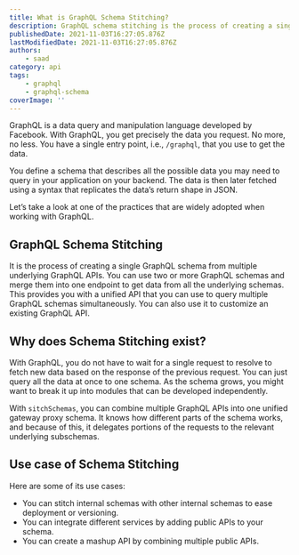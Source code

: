 ```yaml
---
title: What is GraphQL Schema Stitching?
description: GraphQL schema stitching is the process of creating a single GraphQL schema from multiple underlying GraphQL APIs.
publishedDate: 2021-11-03T16:27:05.876Z
lastModifiedDate: 2021-11-03T16:27:05.876Z
authors:
    - saad
category: api
tags:
    - graphql
    - graphql-schema
coverImage: ''
---
```


<Lead>

GraphQL is a data query and manipulation language developed by Facebook. With GraphQL, you get precisely the data you request. No more, no less. You have a single entry point, i.e., `/graphql`, that you use to get the data.

</Lead>

You define a schema that describes all the possible data you may need to query in your application on your backend. The data is then later fetched using a syntax that replicates the data’s return shape in JSON.

Let’s take a look at one of the practices that are widely adopted when working with GraphQL.

## GraphQL Schema Stitching

It is the process of creating a single GraphQL schema from multiple underlying GraphQL APIs. You can use two or more GraphQL schemas and merge them into one endpoint to get data from all the underlying schemas. This provides you with a unified API that you can use to query multiple GraphQL schemas simultaneously. You can also use it to customize an existing GraphQL API.

## Why does Schema Stitching exist?

With GraphQL, you do not have to wait for a single request to resolve to fetch new data based on the response of the previous request. You can just query all the data at once to one schema. As the schema grows, you might want to break it up into modules that can be developed independently.

With `sitchSchemas`, you can combine multiple GraphQL APIs into one unified gateway proxy schema. It knows how different parts of the schema works, and because of this, it delegates portions of the requests to the relevant underlying subschemas.

## Use case of Schema Stitching

Here are some of its use cases:

-   You can stitch internal schemas with other internal schemas to ease deployment or versioning.
-   You can integrate different services by adding public APIs to your schema.
-   You can create a mashup API by combining multiple public APIs.
